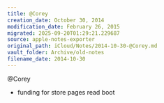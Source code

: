 ```yaml
---
title: @Corey
creation_date: October 30, 2014
modification_date: February 26, 2015
migrated: 2025-09-20T01:29:21.229687
source: apple-notes-exporter
original_path: iCloud/Notes/2014-10-30-@Corey.md
vault_folder: Archive/old-notes
filename_date: 2014-10-30
---
```



@Corey

- funding for store pages read boot

